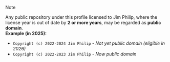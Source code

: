 > [!NOTE]  
> Any public repository under this profile licensed to Jim Philip, where the license year is out of date by **2 or more years**, may be regarded as **public domain**.  
> **Example (in 2025):**
>
> - `Copyright (c) 2022-2024 Jim Philip` - _Not yet public domain (eligible in 2026)_
> - `Copyright (c) 2022-2023 Jim Philip` - _Now public domain_
